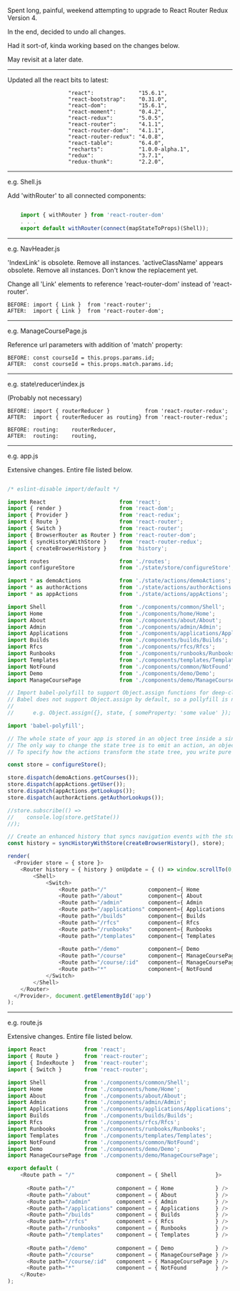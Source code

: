 ﻿Spent long, painful, weekend attempting to upgrade to React Router Redux Version 4.

In the end, decided to undo all changes.

Had it sort-of, kinda working based on the changes below.

May revisit at a later date.

---

Updated all the react bits to latest:

                       "react":              "15.6.1",
                       "react-bootstrap":    "0.31.0",
                       "react-dom":          "15.6.1",
                       "react-moment":       "0.4.2",
                       "react-redux":        "5.0.5",
                       "react-router":       "4.1.1",
                       "react-router-dom":   "4.1.1",
                       "react-router-redux": "4.0.8",
                       "react-table":        "6.4.0",
                       "recharts":           "1.0.0-alpha.1",
                       "redux":              "3.7.1",
                       "redux-thunk":        "2.2.0", 

---

e.g. Shell.js

Add 'withRouter' to all connected components:

```javascript

	import { withRouter } from 'react-router-dom'
	. . .
	export default withRouter(connect(mapStateToProps)(Shell));

```

---

e.g. NavHeader.js

'IndexLink' is obsolete. Remove all instances. 
'activeClassName' appears obsolete. Remove all instances. Don't know the replacement yet.

Change all 'Link' elements to reference 'react-router-dom' instead of 'react-router'.

	BEFORE: import { Link }  from 'react-router';
	AFTER:  import { Link }  from 'react-router-dom';

---

e.g. ManageCoursePage.js

Reference url parameters with addition of 'match' property:

	BEFORE: const courseId = this.props.params.id;
	AFTER:  const courseId = this.props.match.params.id;

---

e.g. state\reducer\index.js

(Probably not necessary)

	BEFORE: import { routerReducer }           from 'react-router-redux';
	AFTER:  import { routerReducer as routing} from 'react-router-redux';

	BEFORE: routing:    routerReducer, 
	AFTER:  routing:    routing, 

---

e.g. app.js

Extensive changes. Entire file listed below.

```javascript

/* eslint-disable import/default */

import React                       from 'react';
import { render }                  from 'react-dom';
import { Provider }                from 'react-redux';
import { Route }                   from 'react-router';
import { Switch }                  from 'react-router';
import { BrowserRouter as Router } from 'react-router-dom';
import { syncHistoryWithStore }    from 'react-router-redux';
import { createBrowserHistory }    from 'history';

import routes                      from './routes';
import configureStore              from './state/store/configureStore';

import * as demoActions            from './state/actions/demoActions';
import * as authorActions          from './state/actions/authorActions';
import * as appActions             from './state/actions/appActions';

import Shell                       from './components/common/Shell';
import Home                        from './components/home/Home';
import About                       from './components/about/About';
import Admin                       from './components/admin/Admin';
import Applications                from './components/applications/Applications';
import Builds                      from './components/builds/Builds';
import Rfcs                        from './components/rfcs/Rfcs';
import Runbooks                    from './components/runbooks/Runbooks';
import Templates                   from './components/templates/Templates';
import NotFound                    from './components/common/NotFound';
import Demo                        from './components/demo/Demo';
import ManageCoursePage            from './components/demo/ManageCoursePage';

// Import babel-polyfill to support Object.assign functions for deep-cloning of immutable objects.
// Babel does not support Object.assign by default, so a pollyfill is needed.
// 
//      e.g. Object.assign({}, state, { someProperty: 'some value' });

import 'babel-polyfill';

// The whole state of your app is stored in an object tree inside a single store.
// The only way to change the state tree is to emit an action, an object describing what happened.
// To specify how the actions transform the state tree, you write pure reducers.

const store = configureStore();

store.dispatch(demoActions.getCourses());
store.dispatch(appActions.getUser());
store.dispatch(appActions.getLookups());
store.dispatch(authorActions.getAuthorLookups());

//store.subscribe(() =>
//    console.log(store.getState())
//);

// Create an enhanced history that syncs navigation events with the store
const history = syncHistoryWithStore(createBrowserHistory(), store);

render(
  <Provider store = { store }>
    <Router history = { history } onUpdate = { () => window.scrollTo(0, 0) }>
        <Shell>
            <Switch>
                <Route path="/"             component={ Home             } exact={true} />
                <Route path="/about"        component={ About            }              />
                <Route path="/admin"        component={ Admin            }              />
                <Route path="/applications" component={ Applications     }              />
                <Route path="/builds"       component={ Builds           }              />
                <Route path="/rfcs"         component={ Rfcs             }              />
                <Route path="/runbooks"     component={ Runbooks         }              />
                <Route path="/templates"    component={ Templates        }              />
                                                                                       
                <Route path="/demo"         component={ Demo             }              />
                <Route path="/course"       component={ ManageCoursePage }              />
                <Route path="/course/:id"   component={ ManageCoursePage }              />
                <Route path="*"             component={ NotFound         }              />
            </Switch>
        </Shell>
    </Router>
  </Provider>, document.getElementById('app')
);

```

---

e.g. route.js

Extensive changes. Entire file listed below.

```javascript
import React            from 'react';
import { Route }        from 'react-router';
import { IndexRoute }   from 'react-router';
import { Switch }       from 'react-router';

import Shell            from './components/common/Shell';
import Home             from './components/home/Home';
import About            from './components/about/About';
import Admin            from './components/admin/Admin';
import Applications     from './components/applications/Applications';
import Builds           from './components/builds/Builds';
import Rfcs             from './components/rfcs/Rfcs';
import Runbooks         from './components/runbooks/Runbooks';
import Templates        from './components/templates/Templates';
import NotFound         from './components/common/NotFound';
import Demo             from './components/demo/Demo';
import ManageCoursePage from './components/demo/ManageCoursePage';

export default (
    <Route path = "/"             component = { Shell            }>
      
      <Route path="/"             component = { Home             } />
      <Route path="/about"        component = { About            } />
      <Route path="/admin"        component = { Admin            } />
      <Route path="/applications" component = { Applications     } />
      <Route path="/builds"       component = { Builds           } />
      <Route path="/rfcs"         component = { Rfcs             } />
      <Route path="/runbooks"     component = { Runbooks         } />
      <Route path="/templates"    component = { Templates        } />
      
      <Route path="/demo"         component = { Demo             } />
      <Route path="/course"       component = { ManageCoursePage } />
      <Route path="/course/:id"   component = { ManageCoursePage } />
      <Route path="*"             component = { NotFound         } />
    </Route>
);

```